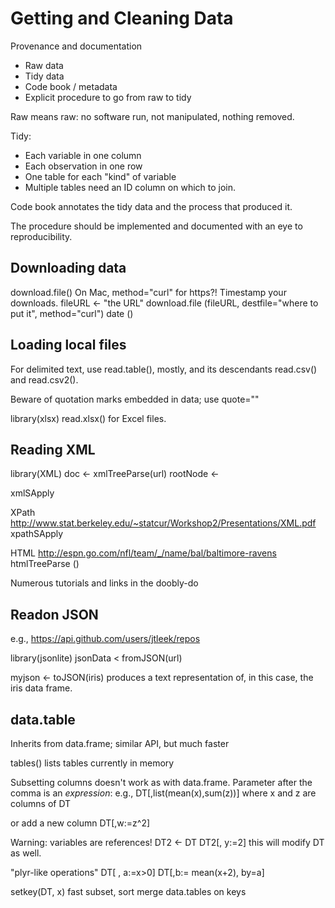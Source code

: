 Getting and Cleaning Data
===========================

Provenance and documentation

- Raw data
- Tidy data
- Code book / metadata
- Explicit procedure to go from raw to tidy

Raw means raw: no software run, not manipulated, nothing removed.

Tidy:
- Each variable in one column
- Each observation in one row
- One table for each "kind" of variable
- Multiple tables need an ID column on which to join.

Code book annotates the tidy data and the process that produced it.

The procedure should be implemented and documented with an eye to reproducibility.

Downloading data
----------------

download.file()
On Mac, method="curl" for https?!
Timestamp your downloads.
  fileURL <- "the URL"
  download.file (fileURL, destfile="where to put it", method="curl")
  date ()

Loading local files
-------------------

For delimited text, use read.table(), mostly, and its descendants read.csv() and read.csv2().

Beware of quotation marks embedded in data; use quote=""

library(xlsx) read.xlsx() for Excel files.

Reading XML
----------------

library(XML)
doc <- xmlTreeParse(url)
rootNode <- 

xmlSApply

XPath
http://www.stat.berkeley.edu/~statcur/Workshop2/Presentations/XML.pdf
xpathSApply

HTML
http://espn.go.com/nfl/team/_/name/bal/baltimore-ravens
htmlTreeParse ()

Numerous tutorials and links in the doobly-do

Readon JSON
----------------

e.g., https://api.github.com/users/jtleek/repos

library(jsonlite)
jsonData < fromJSON(url)

myjson <- toJSON(iris)
produces a text representation of, in this case, the iris data frame.

data.table
----------------

Inherits from data.frame; similar API, but much faster

tables() lists tables currently in memory

Subsetting columns doesn't work as with data.frame. Parameter after the comma is an *expression*: e.g., 
DT[,list(mean(x),sum(z))]
where x and z are columns of DT

or add a new column
DT[,w:=z^2]

Warning: variables are references!
DT2 <- DT
DT2[, y:=2]
this will modify DT as well.

"plyr-like operations"
DT[ , a:=x>0]
DT[,b:= mean(x+2), by=a]

setkey(DT, x)
fast subset, sort
merge data.tables on keys

